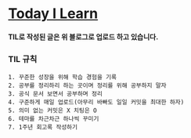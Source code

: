 # [Today I Learn ](https://iyk2h.tistory.com)

#### TIL로 작성된 글은 위 블로그로 업로드 하고 있습니다.



###  TIL 규칙

    1. 꾸준한 성장을 위해 학습 경험을 기록
    2. 공부를 정리하리 하는 곳이며 정리를 위해 공부하지 말자
    3. 공식 문서 보면서 공부하며 정리
    4. 구준하게 매일 업로드(아무리 바빠도 일일 커밋을 최대한 하자)
    5. 의미 없는 커밋은 X 치팅은 O
    6. 테마를 차근차근 하나씩 꾸미기
    7. 1주년 회고록 작성하기

